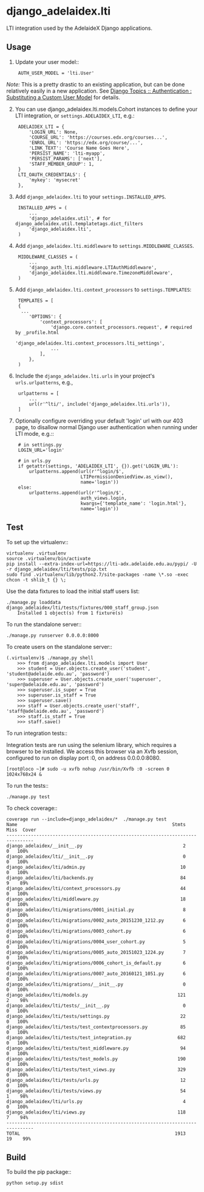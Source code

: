 django\_adelaidex.lti
====================

LTI integration used by the AdelaideX Django applications.

Usage
-----

1. Update your user model::

        AUTH_USER_MODEL = 'lti.User'

*Note:* This is a pretty drastic to an existing application, but can be done relatively easily in a new application.  See [Django Topics :: Authentication : Substituting a Custom User Model](https://docs.djangoproject.com/en/1.9/topics/auth/customizing/#substituting-a-custom-user-model) for details.

2. You can use django_adelaidex.lti.models.Cohort instances to define your LTI integration, or
   `settings.ADELAIDEX_LTI`, e.g.:

        ADELAIDEX_LTI = {
            'LOGIN_URL': None,
            'COURSE_URL': 'https://courses.edx.org/courses...',
            'ENROL_URL': 'https://edx.org/course/...',
            'LINK_TEXT': 'Course Name Goes Here',
            'PERSIST_NAME': 'lti-myapp',
            'PERSIST_PARAMS': ['next'],
            'STAFF_MEMBER_GROUP': 1,
        }
        LTI_OAUTH_CREDENTIALS': {
            'mykey': 'mysecret'
        },

3. Add `django_adelaidex.lti` to your `settings.INSTALLED_APPS`.

        INSTALLED_APPS = (
            ...
            'django_adelaidex.util', # for django_adelaidex.util.templatetags.dict_filters
            'django_adelaidex.lti',
        )

4. Add `django_adelaidex.lti.middleware` to `settings.MIDDLEWARE_CLASSES`.

        MIDDLEWARE_CLASSES = (
            ...
            'django_auth_lti.middleware.LTIAuthMiddleware',
            'django_adelaidex.lti.middleware.TimezoneMiddleware',
        )

5. Add `django_adelaidex.lti.context_processors` to `settings.TEMPLATES`:

        TEMPLATES = [
        {
         ...
            'OPTIONS': {
                'context_processors': [
                    'django.core.context_processors.request', # required by _profile.html
                    'django_adelaidex.lti.context_processors.lti_settings',
                    ...
                ],
            },
        )

6. Include the `django_adelaidex.lti.urls` in your project's `urls.urlpatterns`, e.g.,

        urlpatterns = [
            ...
            url(r'^lti/', include('django_adelaidex.lti.urls')),
        ]

7. Optionally configure overriding your default 'login' url with our 403 page,
   to disallow normal Django user authentication when running under LTI mode, e.g.::

        # in settings.py
        LOGIN_URL='login'

        # in urls.py
        if getattr(settings, 'ADELAIDEX_LTI', {}).get('LOGIN_URL'):
            urlpatterns.append(url(r'^login/$',
                               LTIPermissionDeniedView.as_view(),
                               name='login'))
        else:
            urlpatterns.append(url(r'^login/$',
                               auth_views.login,
                               kwargs={'template_name': 'login.html'},
                               name='login'))
Test
----

To set up the virtualenv::

    virtualenv .virtualenv
    source .virtualenv/bin/activate
    pip install --extra-index-url=https://lti-adx.adelaide.edu.au/pypi/ -U -r django_adelaidex/lti/tests/pip.txt 
    sudo find .virtualenv/lib/python2.7/site-packages -name \*.so -exec chcon -t shlib_t {} \;

Use the data fixtures to load the initial staff users list:

    ./manage.py loaddata django_adelaidex/lti/tests/fixtures/000_staff_group.json
        Installed 1 object(s) from 1 fixture(s)

To run the standalone server::

    ./manage.py runserver 0.0.0.0:8000

To create users on the standalone server::
            
    (.virtualenv)$ ./manage.py shell
        >>> from django_adelaidex.lti.models import User
        >>> student = User.objects.create_user('student', 'student@adelaide.edu.au', 'password')
        >>> superuser = User.objects.create_user('superuser', 'super@adelaide.edu.au', 'password')
        >>> superuser.is_super = True
        >>> superuser.is_staff = True
        >>> superuser.save()
        >>> staff = User.objects.create_user('staff', 'staff@adelaide.edu.au', 'password')
        >>> staff.is_staff = True
        >>> staff.save()

To run integration tests::

Integration tests are run using the selenium library, which requires a browser
to be installed.  We access this browser via an Xvfb session, configured to run
on display port :0, on address 0.0.0.0:8080.

    [root@loco ~]# sudo -u xvfb nohup /usr/bin/Xvfb :0 -screen 0 1024x768x24 &

To run the tests::

    ./manage.py test

To check coverage::

    coverage run --include=django_adelaidex/*  ./manage.py test     
    Name                                                         Stmts   Miss  Cover
    --------------------------------------------------------------------------------
    django_adelaidex/__init__.py                                     2      0   100%
    django_adelaidex/lti/__init__.py                                 0      0   100%
    django_adelaidex/lti/admin.py                                   10      0   100%
    django_adelaidex/lti/backends.py                                84      9    89%
    django_adelaidex/lti/context_processors.py                      44      0   100%
    django_adelaidex/lti/middleware.py                              18      0   100%
    django_adelaidex/lti/migrations/0001_initial.py                  8      0   100%
    django_adelaidex/lti/migrations/0002_auto_20151230_1212.py       6      0   100%
    django_adelaidex/lti/migrations/0003_cohort.py                   6      0   100%
    django_adelaidex/lti/migrations/0004_user_cohort.py              5      0   100%
    django_adelaidex/lti/migrations/0005_auto_20151023_1224.py       7      0   100%
    django_adelaidex/lti/migrations/0006_cohort_is_default.py        6      0   100%
    django_adelaidex/lti/migrations/0007_auto_20160121_1051.py       6      0   100%
    django_adelaidex/lti/migrations/__init__.py                      0      0   100%
    django_adelaidex/lti/models.py                                 121      2    98%
    django_adelaidex/lti/tests/__init__.py                           0      0   100%
    django_adelaidex/lti/tests/settings.py                          22      0   100%
    django_adelaidex/lti/tests/test_contextprocessors.py            85      0   100%
    django_adelaidex/lti/tests/test_integration.py                 682      0   100%
    django_adelaidex/lti/tests/test_middleware.py                   94      0   100%
    django_adelaidex/lti/tests/test_models.py                      190      0   100%
    django_adelaidex/lti/tests/test_views.py                       329      0   100%
    django_adelaidex/lti/tests/urls.py                              12      0   100%
    django_adelaidex/lti/tests/views.py                             54      1    98%
    django_adelaidex/lti/urls.py                                     4      0   100%
    django_adelaidex/lti/views.py                                  118      7    94%
    --------------------------------------------------------------------------------
    TOTAL                                                         1913     19    99%


Build
-----

To build the pip package::

    python setup.py sdist

